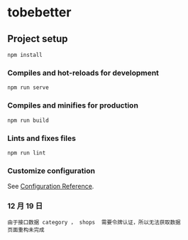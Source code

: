 # tobebetter

## Project setup

```
npm install
```

### Compiles and hot-reloads for development

```
npm run serve
```

### Compiles and minifies for production

```
npm run build
```

### Lints and fixes files

```
npm run lint
```

### Customize configuration

See [Configuration Reference](https://cli.vuejs.org/config/).

### 12 月 19 日

    由于接口数据 category ， shops  需要令牌认证，所以无法获取数据
    页面重构未完成
